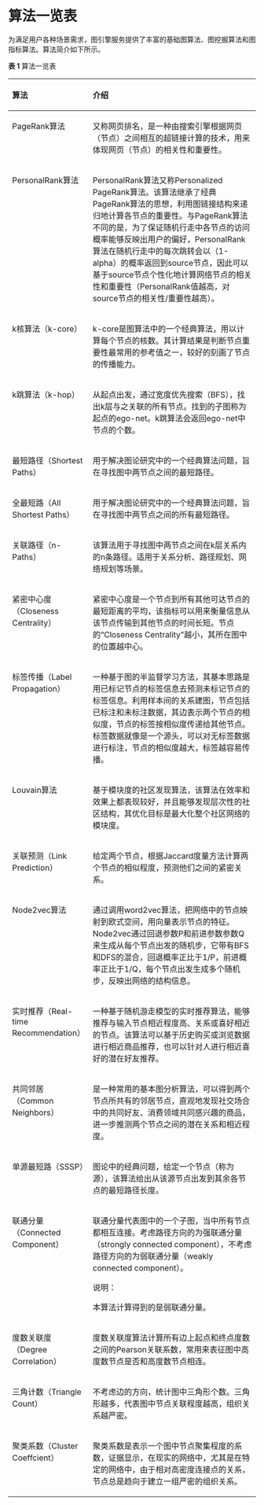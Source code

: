 # 算法一览表<a name="ges_01_0031"></a>

为满足用户各种场景需求，图引擎服务提供了丰富的基础图算法、图挖掘算法和图指标算法。算法简介如下所示。

**表 1**  算法一览表

<a name="table14588171212424"></a>
<table><thead align="left"><tr id="row4588151214217"><th class="cellrowborder" valign="top" width="25.259999999999998%" id="mcps1.2.3.1.1"><p id="p16588312164211"><a name="p16588312164211"></a><a name="p16588312164211"></a>算法</p>
</th>
<th class="cellrowborder" valign="top" width="74.74%" id="mcps1.2.3.1.2"><p id="p358814129426"><a name="p358814129426"></a><a name="p358814129426"></a>介绍</p>
</th>
</tr>
</thead>
<tbody><tr id="row1658916123421"><td class="cellrowborder" valign="top" width="25.259999999999998%" headers="mcps1.2.3.1.1 "><p id="p95891612114214"><a name="p95891612114214"></a><a name="p95891612114214"></a>PageRank算法</p>
</td>
<td class="cellrowborder" valign="top" width="74.74%" headers="mcps1.2.3.1.2 "><p id="p1958951216426"><a name="p1958951216426"></a><a name="p1958951216426"></a>又称网页排名，是一种由搜索引擎根据网页（节点）之间相互的超链接计算的技术，用来体现网页（节点）的相关性和重要性。</p>
</td>
</tr>
<tr id="row260212362074"><td class="cellrowborder" valign="top" width="25.259999999999998%" headers="mcps1.2.3.1.1 "><p id="p435712421178"><a name="p435712421178"></a><a name="p435712421178"></a>PersonalRank算法</p>
</td>
<td class="cellrowborder" valign="top" width="74.74%" headers="mcps1.2.3.1.2 "><p id="p20602103618719"><a name="p20602103618719"></a><a name="p20602103618719"></a>PersonalRank算法又称Personalized PageRank算法。该算法继承了经典PageRank算法的思想，利用图链接结构来递归地计算各节点的重要性。与PageRank算法不同的是，为了保证随机行走中各节点的访问概率能够反映出用户的偏好，PersonalRank算法在随机行走中的每次跳转会以（1-alpha）的概率返回到source节点，因此可以基于source节点个性化地计算网络节点的相关性和重要性（PersonalRank值越高，对source节点的相关性/重要性越高）。</p>
</td>
</tr>
<tr id="row4589112124217"><td class="cellrowborder" valign="top" width="25.259999999999998%" headers="mcps1.2.3.1.1 "><p id="p35891212194214"><a name="p35891212194214"></a><a name="p35891212194214"></a>k核算法（k-core）</p>
</td>
<td class="cellrowborder" valign="top" width="74.74%" headers="mcps1.2.3.1.2 "><p id="p125891912144217"><a name="p125891912144217"></a><a name="p125891912144217"></a>k-core是图算法中的一个经典算法，用以计算每个节点的核数。其计算结果是判断节点重要性最常用的参考值之一，较好的刻画了节点的传播能力。</p>
</td>
</tr>
<tr id="row1658917124426"><td class="cellrowborder" valign="top" width="25.259999999999998%" headers="mcps1.2.3.1.1 "><p id="p258911212422"><a name="p258911212422"></a><a name="p258911212422"></a>k跳算法（k-hop）</p>
</td>
<td class="cellrowborder" valign="top" width="74.74%" headers="mcps1.2.3.1.2 "><p id="p125013594615"><a name="p125013594615"></a><a name="p125013594615"></a>从起点出发，通过宽度优先搜索（BFS），找出k层与之关联的所有节点。找到的子图称为起点的ego-net。k跳算法会返回ego-net中节点的个数。</p>
</td>
</tr>
<tr id="row195898123429"><td class="cellrowborder" valign="top" width="25.259999999999998%" headers="mcps1.2.3.1.1 "><p id="p15589181217424"><a name="p15589181217424"></a><a name="p15589181217424"></a>最短路径（Shortest Paths）</p>
</td>
<td class="cellrowborder" valign="top" width="74.74%" headers="mcps1.2.3.1.2 "><p id="p3589141218423"><a name="p3589141218423"></a><a name="p3589141218423"></a>用于解决图论研究中的一个经典算法问题，旨在寻找图中两节点之间的最短路径。</p>
</td>
</tr>
<tr id="row25910892172420"><td class="cellrowborder" valign="top" width="25.259999999999998%" headers="mcps1.2.3.1.1 "><p id="p18407468172420"><a name="p18407468172420"></a><a name="p18407468172420"></a>全最短路（All Shortest Paths）</p>
</td>
<td class="cellrowborder" valign="top" width="74.74%" headers="mcps1.2.3.1.2 "><p id="p35269704105032"><a name="p35269704105032"></a><a name="p35269704105032"></a>用于解决图论研究中的一个经典算法问题，旨在寻找图中两节点之间的所有最短路径。</p>
</td>
</tr>
<tr id="row12700111352312"><td class="cellrowborder" valign="top" width="25.259999999999998%" headers="mcps1.2.3.1.1 "><p id="p129963170232"><a name="p129963170232"></a><a name="p129963170232"></a>关联路径（n-Paths）</p>
</td>
<td class="cellrowborder" valign="top" width="74.74%" headers="mcps1.2.3.1.2 "><p id="p14996617142318"><a name="p14996617142318"></a><a name="p14996617142318"></a>该算法用于寻找图中两节点之间在k层关系内的n条路径。适用于关系分析、路径规划、网络规划等场景。</p>
</td>
</tr>
<tr id="row3930878014495"><td class="cellrowborder" valign="top" width="25.259999999999998%" headers="mcps1.2.3.1.1 "><p id="p36999330144910"><a name="p36999330144910"></a><a name="p36999330144910"></a>紧密中心度（Closeness Centrality）</p>
</td>
<td class="cellrowborder" valign="top" width="74.74%" headers="mcps1.2.3.1.2 "><p id="p44155726144910"><a name="p44155726144910"></a><a name="p44155726144910"></a>紧密中心度是一个节点到所有其他可达节点的最短距离的平均，该指标可以用来衡量信息从该节点传输到其他节点的时间长短。节点的<span class="parmname" id="parmname61857221144910"><a name="parmname61857221144910"></a><a name="parmname61857221144910"></a>“Closeness Centrality”</span>越小，其所在图中的位置越中心。</p>
</td>
</tr>
<tr id="row61872826144940"><td class="cellrowborder" valign="top" width="25.259999999999998%" headers="mcps1.2.3.1.1 "><p id="p50025773144943"><a name="p50025773144943"></a><a name="p50025773144943"></a>标签传播（Label Propagation）</p>
</td>
<td class="cellrowborder" valign="top" width="74.74%" headers="mcps1.2.3.1.2 "><p id="p25555801144943"><a name="p25555801144943"></a><a name="p25555801144943"></a>一种基于图的半监督学习方法，其基本思路是用已标记节点的标签信息去预测未标记节点的标签信息。利用样本间的关系建图，节点包括已标注和未标注数据，其边表示两个节点的相似度，节点的标签按相似度传递给其他节点。标签数据就像是一个源头，可以对无标签数据进行标注，节点的相似度越大，标签越容易传播。</p>
</td>
</tr>
<tr id="row66516270145033"><td class="cellrowborder" valign="top" width="25.259999999999998%" headers="mcps1.2.3.1.1 "><p id="p54022012145036"><a name="p54022012145036"></a><a name="p54022012145036"></a>Louvain算法</p>
</td>
<td class="cellrowborder" valign="top" width="74.74%" headers="mcps1.2.3.1.2 "><p id="p13706869145036"><a name="p13706869145036"></a><a name="p13706869145036"></a>基于模块度的社区发现算法，该算法在效率和效果上都表现较好，并且能够发现层次性的社区结构，其优化目标是最大化整个社区网络的模块度。</p>
</td>
</tr>
<tr id="row44801957145121"><td class="cellrowborder" valign="top" width="25.259999999999998%" headers="mcps1.2.3.1.1 "><p id="p34372739145124"><a name="p34372739145124"></a><a name="p34372739145124"></a>关联预测（Link Prediction）</p>
</td>
<td class="cellrowborder" valign="top" width="74.74%" headers="mcps1.2.3.1.2 "><p id="p32728446145124"><a name="p32728446145124"></a><a name="p32728446145124"></a>给定两个节点，根据Jaccard度量方法计算两个节点的相似程度，预测他们之间的紧密关系。</p>
</td>
</tr>
<tr id="row60124046145145"><td class="cellrowborder" valign="top" width="25.259999999999998%" headers="mcps1.2.3.1.1 "><p id="p4263414514520"><a name="p4263414514520"></a><a name="p4263414514520"></a>Node2vec算法</p>
</td>
<td class="cellrowborder" valign="top" width="74.74%" headers="mcps1.2.3.1.2 "><p id="p3081370614520"><a name="p3081370614520"></a><a name="p3081370614520"></a>通过调用word2vec算法，把网络中的节点映射到欧式空间，用向量表示节点的特征。Node2vec通过回退参数P和前进参数参数Q来生成从每个节点出发的随机步，它带有BFS和DFS的混合，回退概率正比于1/P，前进概率正比于1/Q，每个节点出发生成多个随机步，反映出网络的结构信息。</p>
</td>
</tr>
<tr id="row5463964814533"><td class="cellrowborder" valign="top" width="25.259999999999998%" headers="mcps1.2.3.1.1 "><p id="p4085654145315"><a name="p4085654145315"></a><a name="p4085654145315"></a>实时推荐（Real-time Recommendation）</p>
</td>
<td class="cellrowborder" valign="top" width="74.74%" headers="mcps1.2.3.1.2 "><p id="p62502537145315"><a name="p62502537145315"></a><a name="p62502537145315"></a>一种基于随机游走模型的实时推荐算法，能够推荐与输入节点相近程度高、关系或喜好相近的节点。该算法可以基于历史购买或浏览数据进行相近商品推荐，也可以针对人进行相近喜好的潜在好友推荐。</p>
</td>
</tr>
<tr id="row284276014537"><td class="cellrowborder" valign="top" width="25.259999999999998%" headers="mcps1.2.3.1.1 "><p id="p64539784145315"><a name="p64539784145315"></a><a name="p64539784145315"></a>共同邻居（Common Neighbors）</p>
</td>
<td class="cellrowborder" valign="top" width="74.74%" headers="mcps1.2.3.1.2 "><p id="p60340052145315"><a name="p60340052145315"></a><a name="p60340052145315"></a>是一种常用的基本图分析算法，可以得到两个节点所共有的邻居节点，直观地发现社交场合中的共同好友、消费领域共同感兴趣的商品，进一步推测两个节点之间的潜在关系和相近程度。</p>
</td>
</tr>
<tr id="row30674761145312"><td class="cellrowborder" valign="top" width="25.259999999999998%" headers="mcps1.2.3.1.1 "><p id="p31592057145315"><a name="p31592057145315"></a><a name="p31592057145315"></a>单源最短路（SSSP）</p>
</td>
<td class="cellrowborder" valign="top" width="74.74%" headers="mcps1.2.3.1.2 "><p id="p8819847145315"><a name="p8819847145315"></a><a name="p8819847145315"></a>图论中的经典问题，给定一个节点（称为源），该算法给出从该源节点出发到其余各节点的最短路径长度。</p>
</td>
</tr>
<tr id="row658951244220"><td class="cellrowborder" valign="top" width="25.259999999999998%" headers="mcps1.2.3.1.1 "><p id="p175894127429"><a name="p175894127429"></a><a name="p175894127429"></a>联通分量（Connected Component）</p>
</td>
<td class="cellrowborder" valign="top" width="74.74%" headers="mcps1.2.3.1.2 "><p id="p63351433174127"><a name="p63351433174127"></a><a name="p63351433174127"></a>联通分量代表图中的一个子图，当中所有节点都相互连接。考虑路径方向的为强联通分量（strongly connected component），不考虑路径方向的为弱联通分量（weakly connected component）。</p>
<div class="note" id="note17529220174127"><a name="note17529220174127"></a><a name="note17529220174127"></a><span class="notetitle"> 说明： </span><div class="notebody"><p id="p63875132174136"><a name="p63875132174136"></a><a name="p63875132174136"></a>本算法计算得到的是弱联通分量。</p>
</div></div>
</td>
</tr>
<tr id="row17589712104218"><td class="cellrowborder" valign="top" width="25.259999999999998%" headers="mcps1.2.3.1.1 "><p id="p15894129429"><a name="p15894129429"></a><a name="p15894129429"></a>度数关联度（Degree Correlation）</p>
</td>
<td class="cellrowborder" valign="top" width="74.74%" headers="mcps1.2.3.1.2 "><p id="p1458918121428"><a name="p1458918121428"></a><a name="p1458918121428"></a>度数关联度算法计算所有边上起点和终点度数之间的Pearson关联系数，常用来表征图中高度数节点是否和高度数节点相连。</p>
</td>
</tr>
<tr id="row113622404422"><td class="cellrowborder" valign="top" width="25.259999999999998%" headers="mcps1.2.3.1.1 "><p id="p13362540184216"><a name="p13362540184216"></a><a name="p13362540184216"></a>三角计数（Triangle Count）</p>
</td>
<td class="cellrowborder" valign="top" width="74.74%" headers="mcps1.2.3.1.2 "><p id="p136224014429"><a name="p136224014429"></a><a name="p136224014429"></a>不考虑边的方向，统计图中三角形个数。三角形越多，代表图中节点关联程度越高，组织关系越严密。</p>
</td>
</tr>
<tr id="row1236264019428"><td class="cellrowborder" valign="top" width="25.259999999999998%" headers="mcps1.2.3.1.1 "><p id="p123621640114211"><a name="p123621640114211"></a><a name="p123621640114211"></a>聚类系数（Cluster Coeffcient）</p>
</td>
<td class="cellrowborder" valign="top" width="74.74%" headers="mcps1.2.3.1.2 "><p id="p143625402427"><a name="p143625402427"></a><a name="p143625402427"></a>聚类系数是表示一个图中节点聚集程度的系数，证据显示，在现实的网络中，尤其是在特定的网络中，由于相对高密度连接点的关系，节点总是趋向于建立一组严密的组织关系。</p>
</td>
</tr>
</tbody>
</table>

